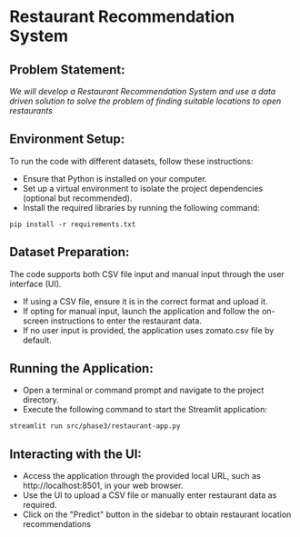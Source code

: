# Restaurant Recommendation System

## Problem Statement:
	
*We will develop a Restaurant Recommendation System and use a data driven solution to solve the problem of finding suitable locations to open restaurants*

## Environment Setup:

To run the code with different datasets, follow these instructions:

* Ensure that Python is installed on your computer.
* Set up a virtual environment to isolate the project dependencies (optional but recommended).
* Install the required libraries by running the following command:

```
pip install -r requirements.txt
```

## Dataset Preparation:

The code supports both CSV file input and manual input through the user interface (UI).
* If using a CSV file, ensure it is in the correct format and upload it.
* If opting for manual input, launch the application and follow the on-screen instructions to enter the restaurant data.
* If no user input is provided, the application uses zomato.csv file by default.

## Running the Application:

* Open a terminal or command prompt and navigate to the project directory.
* Execute the following command to start the Streamlit application:

```
streamlit run src/phase3/restaurant-app.py
```

## Interacting with the UI:

* Access the application through the provided local URL, such as http://localhost:8501, in your web browser.
* Use the UI to upload a CSV file or manually enter restaurant data as required.
* Click on the "Predict" button in the sidebar to obtain restaurant location recommendations
